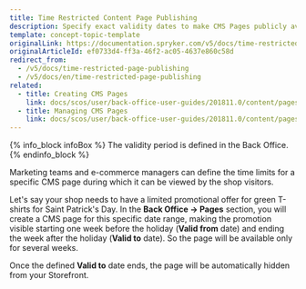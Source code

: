 ```yaml
---
title: Time Restricted Content Page Publishing
description: Specify exact validity dates to make CMS Pages publicly available within a defined time period.
template: concept-topic-template
originalLink: https://documentation.spryker.com/v5/docs/time-restricted-page-publishing
originalArticleId: ef0733d4-ff3a-46f2-ac05-4637e860c58d
redirect_from:
  - /v5/docs/time-restricted-page-publishing
  - /v5/docs/en/time-restricted-page-publishing
related:
  - title: Creating CMS Pages
    link: docs/scos/user/back-office-user-guides/201811.0/content/pages/creating-cms-pages.html
  - title: Managing CMS Pages
    link: docs/scos/user/back-office-user-guides/201811.0/content/pages/managing-cms-pages.html
---
```


{% info_block infoBox %}
The validity period is defined in the Back Office.
{% endinfo_block %}

Marketing teams and e-commerce managers can define the time limits for a specific CMS page during which it can be viewed by the shop visitors.

Let's say your shop needs to have a limited promotional offer for green T-shirts for Saint Patrick's Day. In the **Back Office -> Pages** section, you will create a CMS page for this specific date range, making the promotion visible starting one week before the holiday (**Valid from** date) and ending the week after the holiday (**Valid to** date). So the page will be available only for several weeks.

<!-- ../../resources/images/cms/limited-promotion.gif -->

Once the defined **Valid to** date ends, the page will be automatically hidden from your Storefront.
